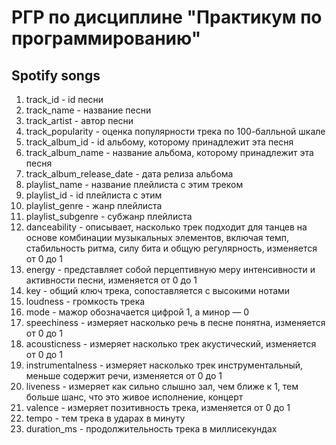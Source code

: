 # РГР по дисциплине "Практикум по программированию"
## Spotify songs
1. track_id - id песни
2. track_name - название песни
3. track_artist - автор песни
4. track_popularity - оценка популярности трека по 100-балльной шкале
5. track_album_id - id альбому, которому принадлежит эта песня
6. track_album_name - название альбома, которому принадлежит эта песня
7. track_album_release_date - дата релиза альбома
8. playlist_name - название плейлиста с этим треком
9. playlist_id - id плейлиста с этим 
10. playlist_genre - жанр плейлиста
11. playlist_subgenre - субжанр плейлиста
12. danceability - описывает, насколько трек подходит для танцев на основе комбинации музыкальных элементов, включая темп, стабильность ритма, силу бита и общую регулярность, изменяется от 0 до 1
13. energy - представляет собой перцептивную меру интенсивности и активности песни, изменяется от 0 до 1
14. key - общий ключ трека, сопоставляется с высокими нотами
15. loudness - громкость трека
16. mode - мажор обозначается цифрой 1, а минор — 0
17. speechiness - измеряет насколько речь в песне понятна, изменяется от 0 до 1
18. acousticness - измеряет насколько трек акустический, изменяется от 0 до 1
19. instrumentalness - измеряет насколько трек инструментальный, меньше содержит речи, изменяется от 0 до 1
20. liveness - измеряет как сильно слышно зал, чем ближе к 1, тем больше шанс, что это живое исполнение, концерт
21. valence - измеряет позитивность трека, изменяется от 0 до 1
22. tempo - тем трека в ударах в минуту
23. duration_ms - продолжительность трека в миллисекундах
